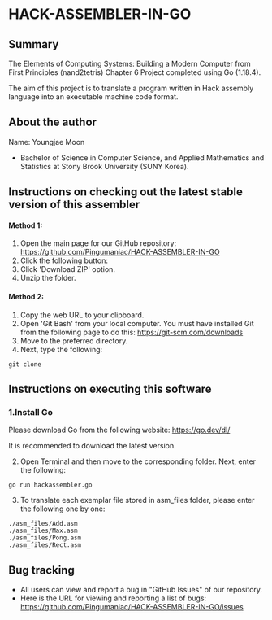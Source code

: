 # HACK-ASSEMBLER-IN-GO

## Summary
The Elements of Computing Systems: Building a Modern Computer from First Principles (nand2tetris) Chapter 6 Project completed using Go (1.18.4).

The aim of this project is to translate a program written in Hack assembly language into an executable machine code format.

## About the author

Name: Youngjae Moon
* Bachelor of Science in Computer Science, and Applied Mathematics and Statistics at Stony Brook University (SUNY Korea).

## Instructions on checking out the latest stable version of this assembler

#### Method 1:
1. Open the main page for our GitHub repository: https://github.com/Pingumaniac/HACK-ASSEMBLER-IN-GO
2. Click the following button: <img src = "https://user-images.githubusercontent.com/63883314/115416097-69ade280-a232-11eb-8401-8c41362ab4c2.png" width="44" height="14">
3. Click 'Download ZIP' option.
4. Unzip the folder.

#### Method 2:
1.  Copy the web URL to your clipboard.
2.  Open 'Git Bash' from your local computer. You must have installed Git from the following page to do this: https://git-scm.com/downloads
3.  Move to the preferred directory.
4.  Next, type the following:
```
git clone
```

## Instructions on executing this software

### 1.Install Go

Please download Go from the following website: https://go.dev/dl/

It is recommended to download the latest version.

2. Open Terminal and then move to the corresponding folder. Next, enter the following:
```
go run hackassembler.go
```

3. To translate each exemplar file stored in asm_files folder, please enter the following one by one:
```
./asm_files/Add.asm
./asm_files/Max.asm
./asm_files/Pong.asm
./asm_files/Rect.asm
```

## Bug tracking

* All users can view and report a bug in "GitHub Issues" of our repository. 
* Here is the URL for viewing and reporting a list of bugs: https://github.com/Pingumaniac/HACK-ASSEMBLER-IN-GO/issues
